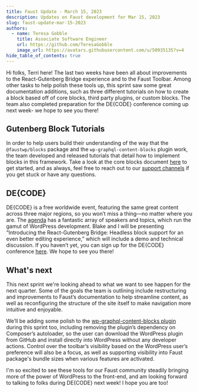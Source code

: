 ```yaml
---
title: Faust Update - March 15, 2023
description: Updates on Faust development for Mar 15, 2023
slug: faust-update-mar-15-2023
authors:
  - name: Teresa Gobble
    title: Associate Software Engineer
    url: https://github.com/TeresaGobble
    image_url: https://avatars.githubusercontent.com/u/50935135?v=4
hide_table_of_contents: true
---
```


Hi folks, Terri here! The last two weeks have been all about improvements to the React-Gutenberg Bridge experience and to the Faust Toolbar. Among other tasks to help polish these tools up, this sprint saw some great documentation additions, such as three different tutorials on how to create a block based off of core blocks, third party plugins, or custom blocks. The team also completed preparation for the DE{CODE} conference coming up next week- we hope to see you there!

<!--truncate-->

## Gutenberg Block Tutorials

In order to help users build their understanding of the way that the `@faustwp/blocks` package and the `wp-graphql-content-blocks` plugin work, the team developed and released tutorials that detail how to implement blocks in this framework. Take a look at the core blocks document [here](https://faustjs.org/docs/gutenberg/tutorial/create-a-block-from-wordpress-core) to get started, and as always, feel free to reach out to our [support channels](https://canary.faustjs.org/docs/faq#if-i-need-more-support-where-should-i-ask-questions) if you get stuck or have any questions.

## DE{CODE} 

DE{CODE} is a free worldwide event, featuring the same great content across three major regions, so you won’t miss a thing—no matter where you are. The [agenda](https://events.wpengine.com/event/b1c1e30f-2c73-4abb-a609-52afaed68717/websitePage:da1bec15-c84c-4f09-b103-71d8ae90b856?_gl=1*6xjin1*_ga*NTkyMDY4NTY0Ny4xNjc0NjU5NDcy*_ga_9HX6WG40N2*MTY3ODg5NzQ5OC40OS4xLjE2Nzg4OTc2NjQuMC4wLjA.) has a fantastic array of speakers and topics, which run the gamut of WordPress development. Blake and I will be presenting “Introducing the React-Gutenberg Bridge: Headless block support for an even better editing experience,” which will include a demo and technical discussion. If you haven’t yet, you can sign up for the DE{CODE} conference [here](https://events.wpengine.com/event/b1c1e30f-2c73-4abb-a609-52afaed68717/websitePage:289e81f7-3e30-49de-9510-696ad303d192). We hope to see you there!

## What's next

This next sprint we're looking ahead to what we want to see happen for the next quarter. Some of the goals the team is outlining include restructuring and improvements to Faust’s documentation to help streamline content, as well as reconfiguring the structure of the site itself to make navigation more intuitive and enjoyable. 

We’ll be adding some polish to the [wp-graphql-content-blocks plugin](https://github.com/wpengine/wp-graphql-content-blocks) during this sprint too, including removing the plugin’s dependency on Composer’s autoloader, so the user can download the WordPress plugin from GitHub and install directly into WordPress without any developer actions. Control over the toolbar’s visibility based on the WordPress user’s preference will also be a focus, as well as supporting visibility into Faust package's bundle sizes when various features are activated.

I'm so excited to see these tools for our Faust community steadily bringing more of the power of WordPress to the front-end, and am looking forward to talking to folks during DE{CODE} next week! I hope you are too!

